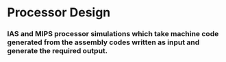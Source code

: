 # Processor Design
### IAS and MIPS processor simulations which take machine code generated from the assembly codes written as input and generate the required output.
